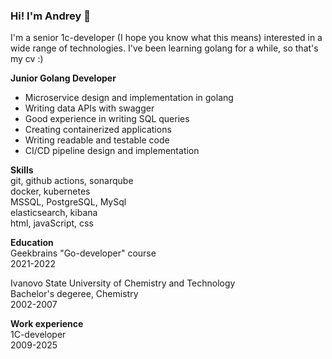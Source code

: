 ### Hi! I'm Andrey 👋
I'm a senior 1c-developer (I hope you know what this means) interested in a wide range of technologies.
I've been learning golang for a while, so that's my cv :)

**Junior Golang Developer**<br>
- Microservice design and implementation in golang
- Writing data APIs with swagger
- Good experience in writing SQL queries
- Creating containerized applications
- Writing readable and testable code
- CI/CD pipeline design and implementation  

**Skills**<br>
git, github actions, sonarqube<br>
docker, kubernetes<br>
MSSQL, PostgreSQL, MySql<br>
elasticsearch, kibana<br>
html, javaScript, css<br>

**Education**<br>
Geekbrains "Go-developer" course<br>
2021-2022<br>

Ivanovo State University of Chemistry and Technology<br>
Bachelor's degeree, Chemistry<br>
2002-2007<br>

**Work experience**<br>
1C-developer<br>
2009-2025 
